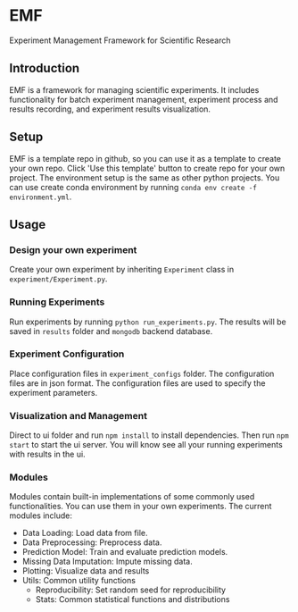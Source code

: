 # EMF
Experiment Management Framework for Scientific Research

## Introduction

EMF is a framework for managing scientific experiments. It includes functionality for batch experiment management, 
experiment process and results recording, and experiment results visualization.

## Setup

EMF is a template repo in github, so you can use it as a template to create your own repo. Click 'Use this template' button to create repo for your own project.
The environment setup is the same as other python projects. You can use create conda environment by running `conda env create -f environment.yml`.

## Usage

### Design your own experiment
Create your own experiment by inheriting `Experiment` class in `experiment/Experiment.py`. 

### Running Experiments
Run experiments by running `python run_experiments.py`. The results will be saved in `results` folder and `mongodb` backend database.

### Experiment Configuration
Place configuration files in `experiment_configs` folder. The configuration files are in json format. 
The configuration files are used to specify the experiment parameters.

### Visualization and Management

Direct to ui folder and run `npm install` to install dependencies. Then run `npm start` to start the ui server. You will know see all your running experiments with results in the ui.

### Modules
Modules contain built-in implementations of some commonly used functionalities. You can use them in your own experiments.
The current modules include:
- Data Loading: Load data from file.
- Data Preprocessing: Preprocess data.
- Prediction Model: Train and evaluate prediction models.
- Missing Data Imputation: Impute missing data.
- Plotting: Visualize data and results
- Utils: Common utility functions
  - Reproducibility: Set random seed for reproducibility
  - Stats: Common statistical functions and distributions